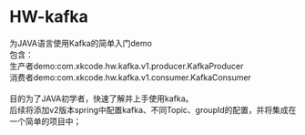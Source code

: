 # HW-kafka
为JAVA语言使用Kafka的简单入门demo<br/>
包含：<br/>
生产者demo:com.xkcode.hw.kafka.v1.producer.KafkaProducer<br/>
消费者demo:com.xkcode.hw.kafka.v1.consumer.KafkaConsumer<br/>
<br/>
目的为了JAVA初学者，快速了解并上手使用kafka。<br/>
后续将添加v2版本spring中配置kafka、不同Topic、groupId的配置，并将集成在一个简单的项目中；<br/>

